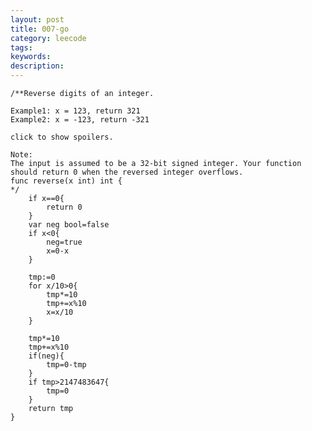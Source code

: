 ```yaml
---
layout: post
title: 007-go
category: leecode
tags: 
keywords: 
description: 
---
```


    /**Reverse digits of an integer.
    
    Example1: x = 123, return 321
    Example2: x = -123, return -321
    
    click to show spoilers.
    
    Note:
    The input is assumed to be a 32-bit signed integer. Your function should return 0 when the reversed integer overflows.
    func reverse(x int) int {
    */
    	if x==0{
    		return 0
    	}
    	var neg bool=false
    	if x<0{
    		neg=true
    		x=0-x
    	}
    
    	tmp:=0
    	for x/10>0{
    		tmp*=10
    		tmp+=x%10
    		x=x/10
    	}
    
    	tmp*=10
    	tmp+=x%10
    	if(neg){
    		tmp=0-tmp
    	}
    	if tmp>2147483647{
    		tmp=0
    	}
    	return tmp
    }